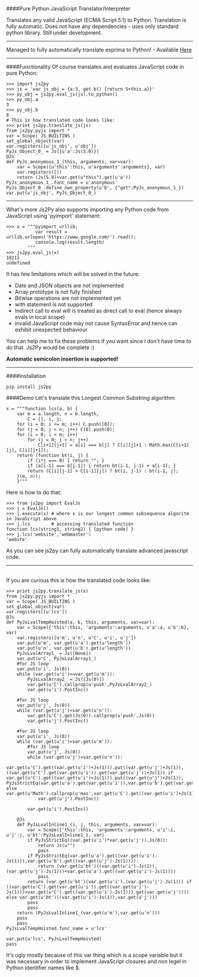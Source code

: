 ####Pure Python JavaScript Translator/Interpreter

Translates any valid JavaScript (ECMA Script 5.1) to Python. Translation is fully automatic. Does not have any 
dependencies - uses only standard python library. Still under development. 
<hr>

Managed to fully automatically translate esprima to Python! - Available <a href="https://github.com/PiotrDabkowski/Js2Py/blob/master/examples/pyesprima.py"> Here </a>

<hr>
####Functionality
Of course translates and evaluates JavaScript code in pure Python:

    >>> import js2py
    >>> js = 'var js_obj = {a:3, get b() {return 5+this.a}}'
    >>> py_obj = js2py.eval_js(js).to_python()
    >>> py_obj.a
    3
    >>> py_obj.b
    8
    # This is how translated code looks like:
    >>> print js2py.translate_js(js)
    from js2py.pyjs import *
    var = Scope( JS_BUILTINS )
    set_global_object(var)
    var.registers([u'js_obj', u'obj'])
    PyJs_Object_0_ = Js({u'a':Js(3.0)})
    @Js
    def PyJs_anonymous_1_(this, arguments, var=var):
        var = Scope({u'this':this, u'arguments':arguments}, var)
        var.registers([])
        return (Js(5.0)+var.get(u"this").get(u'a'))
    PyJs_anonymous_1_.func_name = u'anonymous'
    PyJs_Object_0_.define_own_property(u'b', {"get":PyJs_anonymous_1_})
    var.put(u'js_obj', PyJs_Object_0_)

<hr>

What's more Js2Py also supports importing any Python code from JavaScript using 'pyimport' statement:

    >>> x = """pyimport urllib;
               var result = urllib.urlopen('https://www.google.com/').read();
               console.log(result.length)
            """
    >>> js2py.eval_js(x)
    18211
    undefined
    
It has few limitations which will be solved in the future:
<ul>
<li>Date and JSON objects are not implemented</li>
<li>Array prototype is not fully finished</li>
<li>Bitwise operations are not implemented yet</li>
<li>with statement is not supported</li>
<li>Indirect call to eval will is treated as direct call to eval (hence always evals in local scope)</li>
<li>Invalid JavaScript code may not cause SyntaxError and hence can exhibit unexpected behaviour</li>
</ul>

You can help me to fix these problems if you want since I don't have time to do that. Js2Py would be complete :)

<b> Automatic semicolon insertion is supported! </b>

<hr>
####Installation 

    pip install js2py
    
    
####Demo
Let's translate this Longest Common Substring algorithm:

    x = """function lcs(a, b) {
        var m = a.length, n = b.length,
            C = [], i, j;
        for (i = 0; i <= m; i++) C.push([0]);
        for (j = 0; j < n; j++) C[0].push(0);
        for (i = 0; i < m; i++)
            for (j = 0; j < n; j++)
                C[i+1][j+1] = a[i] === b[j] ? C[i][j]+1 : Math.max(C[i+1][j], C[i][j+1]);
        return (function bt(i, j) {
            if (i*j === 0) { return ""; }
            if (a[i-1] === b[j-1]) { return bt(i-1, j-1) + a[i-1]; }
            return (C[i][j-1] > C[i-1][j]) ? bt(i, j-1) : bt(i-1, j);
        }(m, n));
        }"""
        
Here is how to do that:

    >>> from js2py import EvalJs
    >>> j = EvalJs()
    >>> j.execute(x) # where x is our longest common subsequence algoritm in JavaScript above
    >>> j.lcs        # accessing translated function
    function lcs(string1, string2) { [python code] }
    >>> j.lcs('website','webmaster')
    'webste'
As you can see js2py can fully automatically translate advanced javascript code. 


    
<hr>
<br>
If you are curious this is how the translated code looks like:

    >>> print js2py.translate_js(x)
    from js2py.pyjs import *
    var = Scope( JS_BUILTINS )
    set_global_object(var)
    var.registers([u'lcs'])
    @Js
    def PyJsLvalTempHoisted(a, b, this, arguments, var=var):
        var = Scope({'this':this, 'arguments':arguments, u'a':a, u'b':b}, var)
        var.registers([u'm', u'n', u'C', u'i', u'j'])
        var.put(u'm', var.get(u'a').get(u'length'))
        var.put(u'n', var.get(u'b').get(u'length'))
        PyJsLvalArray1_ = Js([None])
        var.put(u'C', PyJsLvalArray1_)
        #for JS loop
        var.put(u'i', Js(0))
        while (var.get(u'i')<=var.get(u'm')):
            PyJsLvalArray2_ = Js([Js(0)])
            var.get(u'C').callprop(u'push',PyJsLvalArray2_)
            var.get(u'i').PostInc()
        
        #for JS loop
        var.put(u'j', Js(0))
        while (var.get(u'j')<var.get(u'n')):
            var.get(u'C').get(Js(0)).callprop(u'push',Js(0))
            var.get(u'j').PostInc()
        
        #for JS loop
        var.put(u'i', Js(0))
        while (var.get(u'i')<var.get(u'm')):
            #for JS loop
            var.put(u'j', Js(0))
            while (var.get(u'j')<var.get(u'n')):
                var.get(u'C').get((var.get(u'i')+Js(1))).put((var.get(u'j')+Js(1)), ((var.get(u'C').get(var.get(u'i')).get(var.get(u'j'))+Js(1)) if var.get(u'C').get((var.get(u'i')+Js(1))).put((var.get(u'j')+Js(1)), PyJsStrictEq(var.get(u'a').get(var.get(u'i')),var.get(u'b').get(var.get(u'j')))) else var.get(u'Math').callprop(u'max',var.get(u'C').get((var.get(u'i')+Js(1))).get(var.get(u'j')),var.get(u'C').get(var.get(u'i')).get((var.get(u'j')+Js(1))))))
                var.get(u'j').PostInc()
            
            var.get(u'i').PostInc()
        
        @Js
        def PyJsLvalInline1_(i, j, this, arguments, var=var):
            var = Scope({'this':this, 'arguments':arguments, u'i':i, u'j':j, u'bt':PyJsLvalInline1_}, var)
            if PyJsStrictEq((var.get(u'i')*var.get(u'j')),Js(0)):
                return Js(u"")
                pass
            if PyJsStrictEq(var.get(u'a').get((var.get(u'i')-Js(1))),var.get(u'b').get((var.get(u'j')-Js(1)))):
                return (var.get(u'bt')((var.get(u'i')-Js(1)),(var.get(u'j')-Js(1)))+var.get(u'a').get((var.get(u'i')-Js(1))))
                pass
            return (var.get(u'bt')(var.get(u'i'),(var.get(u'j')-Js(1))) if ((var.get(u'C').get(var.get(u'i')).get((var.get(u'j')-Js(1)))>var.get(u'C').get((var.get(u'i')-Js(1))).get(var.get(u'j')))) else var.get(u'bt')((var.get(u'i')-Js(1)),var.get(u'j')))
            pass
            pass
        return (PyJsLvalInline1_(var.get(u'm'),var.get(u'n')))
        pass
        pass
    PyJsLvalTempHoisted.func_name = u'lcs'
    
    var.put(u'lcs', PyJsLvalTempHoisted)
    pass


It's ugly mostly because of this var thing which is a scope variable but it was necessary in order to implement JavaScript closures and non legel in Python identifier names like $.

